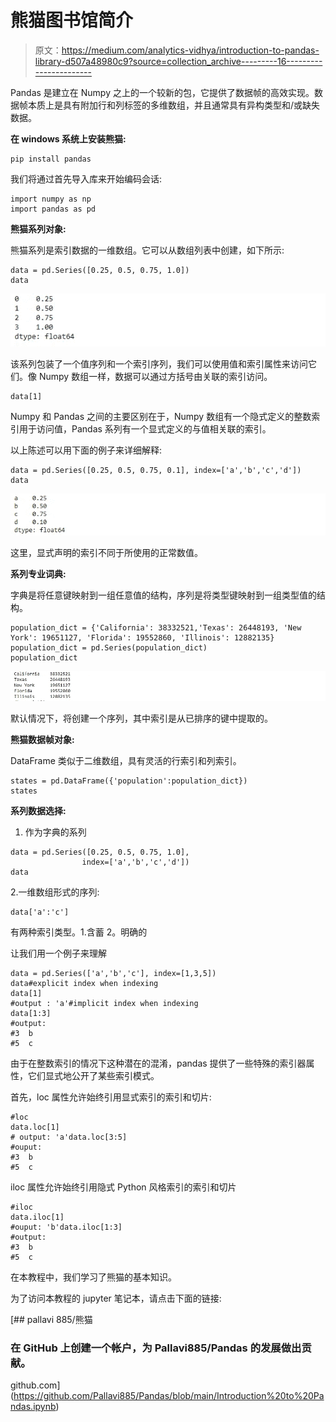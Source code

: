# 熊猫图书馆简介

> 原文：<https://medium.com/analytics-vidhya/introduction-to-pandas-library-d507a48980c9?source=collection_archive---------16----------------------->

Pandas 是建立在 Numpy 之上的一个较新的包，它提供了数据帧的高效实现。数据帧本质上是具有附加行和列标签的多维数组，并且通常具有异构类型和/或缺失数据。

**在 windows 系统上安装熊猫:**

```
pip install pandas
```

我们将通过首先导入库来开始编码会话:

```
import numpy as np
import pandas as pd
```

**熊猫系列对象:**

熊猫系列是索引数据的一维数组。它可以从数组列表中创建，如下所示:

```
data = pd.Series([0.25, 0.5, 0.75, 1.0])
data
```

![](img/bcdd1cd1b3241662607ed09125f67a33.png)

该系列包装了一个值序列和一个索引序列，我们可以使用值和索引属性来访问它们。像 Numpy 数组一样，数据可以通过方括号由关联的索引访问。

```
data[1]
```

Numpy 和 Pandas 之间的主要区别在于，Numpy 数组有一个隐式定义的整数索引用于访问值，Pandas 系列有一个显式定义的与值相关联的索引。

以上陈述可以用下面的例子来详细解释:

```
data = pd.Series([0.25, 0.5, 0.75, 0.1], index=['a','b','c','d'])
data
```

![](img/3cd3e12442aa1b3adc53f7f5630ec41a.png)

这里，显式声明的索引不同于所使用的正常数值。

**系列专业词典:**

字典是将任意键映射到一组任意值的结构，序列是将类型键映射到一组类型值的结构。

```
population_dict = {'California': 38332521,'Texas': 26448193, 'New York': 19651127, 'Florida': 19552860, 'Illinois': 12882135}
population_dict = pd.Series(population_dict)
population_dict
```

![](img/01248a3148da18c433c5a53a645b581e.png)

默认情况下，将创建一个序列，其中索引是从已排序的键中提取的。

**熊猫数据帧对象:**

DataFrame 类似于二维数组，具有灵活的行索引和列索引。

```
states = pd.DataFrame({'population':population_dict})
states
```

**系列数据选择:**

1.  作为字典的系列

```
data = pd.Series([0.25, 0.5, 0.75, 1.0],
                index=['a','b','c','d'])
data
```

2.一维数组形式的序列:

```
data['a':'c']
```

有两种索引类型。1.含蓄 2。明确的

让我们用一个例子来理解

```
data = pd.Series(['a','b','c'], index=[1,3,5])
data#explicit index when indexing
data[1]
#output : 'a'#implicit index when indexing
data[1:3]
#output: 
#3  b
#5  c
```

由于在整数索引的情况下这种潜在的混淆，pandas 提供了一些特殊的索引器属性，它们显式地公开了某些索引模式。

首先，loc 属性允许始终引用显式索引的索引和切片:

```
#loc
data.loc[1]
# output: 'a'data.loc[3:5]
#ouput:
#3  b
#5  c
```

iloc 属性允许始终引用隐式 Python 风格索引的索引和切片

```
#iloc
data.iloc[1]
#ouput: 'b'data.iloc[1:3]
#output:
#3  b
#5  c
```

在本教程中，我们学习了熊猫的基本知识。

为了访问本教程的 jupyter 笔记本，请点击下面的链接:

[](https://github.com/Pallavi885/Pandas/blob/main/Introduction%20to%20Pandas.ipynb) [## pallavi 885/熊猫

### 在 GitHub 上创建一个帐户，为 Pallavi885/Pandas 的发展做出贡献。

github.com](https://github.com/Pallavi885/Pandas/blob/main/Introduction%20to%20Pandas.ipynb)